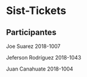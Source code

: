 # Sist-Tickets

## Participantes

  Joe Suarez 2018-1007
  
  Jeferson Rodríguez 2018-1043
  
  Juan Canahuate 2018-1004

